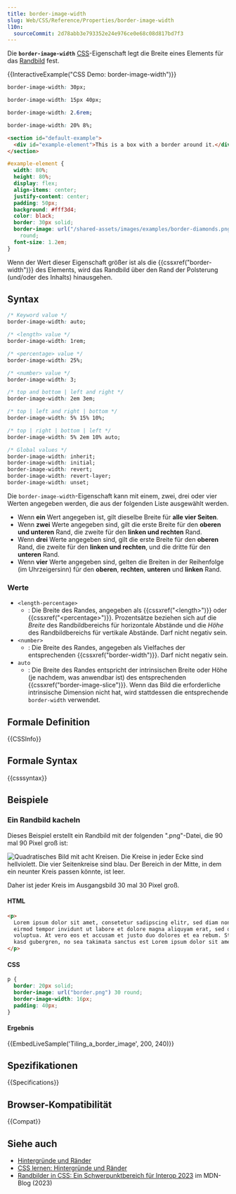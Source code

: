 ```yaml
---
title: border-image-width
slug: Web/CSS/Reference/Properties/border-image-width
l10n:
  sourceCommit: 2d78abb3e793352e24e976ce0e68c08d817bd7f3
---
```


Die **`border-image-width`** [CSS](/de/docs/Web/CSS)-Eigenschaft legt die Breite eines Elements für das [Randbild](/de/docs/Web/CSS/Reference/Properties/border-image) fest.

{{InteractiveExample("CSS Demo: border-image-width")}}

```css interactive-example-choice
border-image-width: 30px;
```

```css interactive-example-choice
border-image-width: 15px 40px;
```

```css interactive-example-choice
border-image-width: 2.6rem;
```

```css interactive-example-choice
border-image-width: 20% 8%;
```

```html interactive-example
<section id="default-example">
  <div id="example-element">This is a box with a border around it.</div>
</section>
```

```css interactive-example
#example-element {
  width: 80%;
  height: 80%;
  display: flex;
  align-items: center;
  justify-content: center;
  padding: 50px;
  background: #fff3d4;
  color: black;
  border: 30px solid;
  border-image: url("/shared-assets/images/examples/border-diamonds.png") 30
    round;
  font-size: 1.2em;
}
```

Wenn der Wert dieser Eigenschaft größer ist als die {{cssxref("border-width")}} des Elements, wird das Randbild über den Rand der Polsterung (und/oder des Inhalts) hinausgehen.

## Syntax

```css
/* Keyword value */
border-image-width: auto;

/* <length> value */
border-image-width: 1rem;

/* <percentage> value */
border-image-width: 25%;

/* <number> value */
border-image-width: 3;

/* top and bottom | left and right */
border-image-width: 2em 3em;

/* top | left and right | bottom */
border-image-width: 5% 15% 10%;

/* top | right | bottom | left */
border-image-width: 5% 2em 10% auto;

/* Global values */
border-image-width: inherit;
border-image-width: initial;
border-image-width: revert;
border-image-width: revert-layer;
border-image-width: unset;
```

Die `border-image-width`-Eigenschaft kann mit einem, zwei, drei oder vier Werten angegeben werden, die aus der folgenden Liste ausgewählt werden.

- Wenn **ein** Wert angegeben ist, gilt dieselbe Breite für **alle vier Seiten**.
- Wenn **zwei** Werte angegeben sind, gilt die erste Breite für den **oberen und unteren** Rand, die zweite für den **linken und rechten** Rand.
- Wenn **drei** Werte angegeben sind, gilt die erste Breite für den **oberen** Rand, die zweite für den **linken und rechten**, und die dritte für den **unteren** Rand.
- Wenn **vier** Werte angegeben sind, gelten die Breiten in der Reihenfolge (im Uhrzeigersinn) für den **oberen**, **rechten**, **unteren** und **linken** Rand.

### Werte

- `<length-percentage>`
  - : Die Breite des Randes, angegeben als {{cssxref("&lt;length&gt;")}} oder {{cssxref("&lt;percentage&gt;")}}. Prozentsätze beziehen sich auf die _Breite_ des Randbildbereichs für horizontale Abstände und die _Höhe_ des Randbildbereichs für vertikale Abstände. Darf nicht negativ sein.
- `<number>`
  - : Die Breite des Randes, angegeben als Vielfaches der entsprechenden {{cssxref("border-width")}}. Darf nicht negativ sein.
- `auto`
  - : Die Breite des Randes entspricht der intrinsischen Breite oder Höhe (je nachdem, was anwendbar ist) des entsprechenden {{cssxref("border-image-slice")}}. Wenn das Bild die erforderliche intrinsische Dimension nicht hat, wird stattdessen die entsprechende `border-width` verwendet.

## Formale Definition

{{CSSInfo}}

## Formale Syntax

{{csssyntax}}

## Beispiele

### Ein Randbild kacheln

Dieses Beispiel erstellt ein Randbild mit der folgenden ".png"-Datei, die 90 mal 90 Pixel groß ist:

![Quadratisches Bild mit acht Kreisen. Die Kreise in jeder Ecke sind hellviolett. Die vier Seitenkreise sind blau. Der Bereich in der Mitte, in dem ein neunter Kreis passen könnte, ist leer.](border.png)

Daher ist jeder Kreis im Ausgangsbild 30 mal 30 Pixel groß.

#### HTML

```html
<p>
  Lorem ipsum dolor sit amet, consetetur sadipscing elitr, sed diam nonumy
  eirmod tempor invidunt ut labore et dolore magna aliquyam erat, sed diam
  voluptua. At vero eos et accusam et justo duo dolores et ea rebum. Stet clita
  kasd gubergren, no sea takimata sanctus est Lorem ipsum dolor sit amet.
</p>
```

#### CSS

```css
p {
  border: 20px solid;
  border-image: url("border.png") 30 round;
  border-image-width: 16px;
  padding: 40px;
}
```

#### Ergebnis

{{EmbedLiveSample('Tiling_a_border_image', 200, 240)}}

## Spezifikationen

{{Specifications}}

## Browser-Kompatibilität

{{Compat}}

## Siehe auch

- [Hintergründe und Ränder](/de/docs/Web/CSS/CSS_backgrounds_and_borders)
- [CSS lernen: Hintergründe und Ränder](/de/docs/Learn_web_development/Core/Styling_basics/Backgrounds_and_borders)
- [Randbilder in CSS: Ein Schwerpunktbereich für Interop 2023](/en-US/blog/border-images-interop-2023/) im MDN-Blog (2023)
